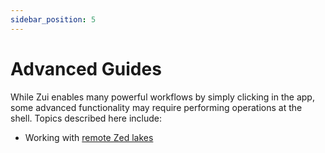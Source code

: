 ```yaml
---
sidebar_position: 5
---
```


# Advanced Guides

While Zui enables many powerful workflows by simply clicking in the app, some
advanced functionality may require performing operations at the shell. Topics
described here include:

* Working with [remote Zed lakes](Remote-Zed-Lakes.md)
